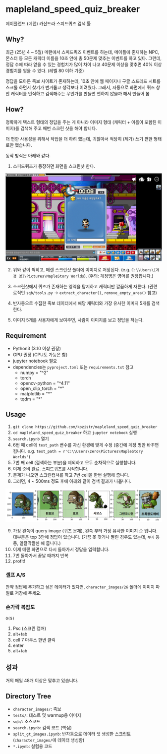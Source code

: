 # mapleland_speed_quiz_breaker

메이플랜드 (메랜) 카산드라 스피드퀴즈 검색 툴

## Why?

최근 (25년 4 ~ 5월) 메랜에서 스피드퀴즈 이벤트를 하는데, 메이플에 존재하는 NPC, 몬스터 등 모든 캐릭터 이름을 10초 안에 총 50문제 맞추는 이벤트를 하고 있다.
그런데, 정답 수에 따라 얻을 수 있는 경험치가 많이 차이 나고 40문제 이상을 맞추면 40% 이상 경험치를 얻을 수 있다. (레벨 80 이하 기준)

정답을 모아둔 족보 사이트가 존재하는데, 10초 안에 웹 페이지나 구글 스프레드 시트를 스크롤 하면서 찾기가 번거롭고 생각보다 어려웠다.
그래서, 자동으로 화면에서 퀴즈 창 안 캐릭터를 인식하고 검색해주는 무언가를 만들면 편하지 않을까 해서 만들어 봄

## How?

정확하게 텍스트 형태의 정답을 주는 게 아니라 이미지 형태 (캐릭터 + 이름이 포함된 이미지)를 검색해 주고 매번 스크린 샷을 해야 합니다.

더 편한 사용성을 위해서 작업을 더 하려 했는데, 귀찮아서 적당히 (제가) 쓰기 편한 형태로만 했습니다.

동작 방식은 아래와 같다.

1. 스피드퀴즈가 등장하면 화면을 스크린샷 한다.

![screenshoot](./asserts/example.png)

2. 위와 같이 찍히고, 메랜 스크린샷 폴더에 이미지로 저장된다. (e.g. `C:\\Users\[계정 명]\Pictures\MapleStory Worlds`). (주의: 계정명은 영어를 권장합니다.)

3. 스크린샷에서 퀴즈가 존재하는 영역을 탐지하고 캐릭터만 깔끔하게 자른다. (관련 로직인 `sqb/tools.py` -> `extract_character()`, `remove_empty_area()` 참고)

4. 반자동으로 수집한 족보 데이터에서 해당 캐릭터와 가장 유사한 이미지 5개를 검색한다.

5. 이미지 5개를 사용자에게 보여주면, 사람이 이미지를 보고 정답을 적는다.

## Requirement

* Python3 (3.10 이상 권장)
* GPU 권장 (CPU도 가능은 함)
* jupyter notebook 필요
* dependencies는 `pyproject.toml` 또는 `requirements.txt` 참고
    * numpy = "^2"
    * torch
    * opencv-python = "^4.11"
    * open_clip_torch = "*"
    * matplotlib = "*"
    * tqdm = "*"

## Usage

1. `git clone https://github.com/kozistr/mapleland_speed_quiz_breaker`
2. `cd mapleland_speed_quiz_breaker` 하고 `jupyter notebook` 실행
3. `search.ipynb` 열기
4. 6번 째 cell에 `test_path` 변수를 자신 환경에 맞게 수정 (중간에 계정 명만 바꾸면 됩니다. e.g. `test_path = r'C:\\Users\zero\Pictures\MapleStory Worlds'`)
5. 7번 째 cell (검색하는 부분)을 제외하고 모두 순차적으로 실행합니다.
6. 이제 준비 완료. 스피드퀴즈를 시작합니다.
7. 문제가 나오면 스크린캡쳐를 하고 7번 cell을 한번 실행해 줍니다.
8. 그러면, 4 ~ 500ms 정도 후에 아래와 같이 검색 결과가 나옵니다.

![result](./asserts/result.png)

9. 가장 왼쪽이 query image (퀴즈 문제), 왼쪽 부터 가장 유사한 이미지 순 입니다. 대부분은 top 3안에 정답이 있습니다. (가끔 못 찾거나 짤린 경우도 있는데, `부기` 등등, 알잘딱깔센 해 줍니다.)
10. 이제 메랜 화면으로 다시 돌아가서 정답을 입력합니다.
11. 7번 돌아가서 끝날 때까지 반복
12. profit!

### 셀프 A/S

만약 정답에 추가하고 싶은 데이터가 있다면, `character_images/26` 폴더에 이미지 파일로 저장해 주세요.

### 손가락 복잡도

`O(5)`

1. Psc (스크린 캡쳐)
2. alt+tab
3. cell 7 마우스 한번 클릭
4. enter
5. alt+tab

## 성과

거의 매일 48개 이상은 맞추고 있습니다.

## Directory Tree

* `character_images/`: 족보
* `tests/`: 테스트 및 warmup용 이미지
* `sqb/`: 소스코드
* `search.ipynb`: 검색 코드 (핵심)
* `split_gt_images.ipynb`: 반자동으로 데이터 셋 생성한 스크립트 (`character_images/`에 데이터 생성함)
* `*.ipynb`: 실험용 코드
